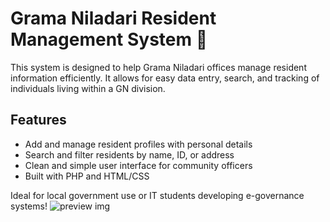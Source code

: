 # Grama Niladari Resident Management System 🏡

This system is designed to help Grama Niladari offices manage resident information efficiently. It allows for easy data entry, search, and tracking of individuals living within a GN division.

## Features
- Add and manage resident profiles with personal details
- Search and filter residents by name, ID, or address
- Clean and simple user interface for community officers
- Built with PHP and HTML/CSS

Ideal for local government use or IT students developing e-governance systems!
![preview img](/preview.PNG)  


